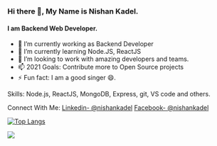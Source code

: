 ### Hi there 👋, My Name is Nishan Kadel.
#### I am Backend Web Developer.

- 🔭 I’m currently working as Backend Developer
- 🌱 I’m currently learning Node.JS, ReactJS
- 👯 I’m looking to work with amazing developers and teams.
- 📫 2021 Goals: Contribute more to Open Source projects
- ⚡ Fun fact: I am a good singer 😄.

Skills: Node.js, ReactJS, MongoDB, Express, git, VS code and others.

Connect With Me:
[Linkedin- @nishankadel](https://www.linkedin.com/in/nishan-kadel-b5470818a/)
[Facebook- @nishankadel](https://www.facebook.com/iamthenishankadel)

[![Top Langs](https://github-readme-stats.vercel.app/api/top-langs/?username=nishankadel)](https://github.com/nishankadel/github-readme-stats)

<img src="https://github-readme-stats.vercel.app/api?username=nishankadel&&show_icons=true&title_color=ffffff&icon_color=bb2acf&text_color=daf7dc&bg_color=151515" />
